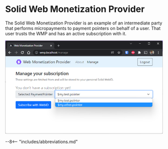 # Solid Web Monetization Provider

The Solid Web Monetization Provider is an example of an intermediate party that performs micropayments to payment pointers on behalf of a user. That user trusts the WMP and has an active subscription with it.

![](/assets/img/wmp.png)

--8<-- "includes/abbreviations.md"